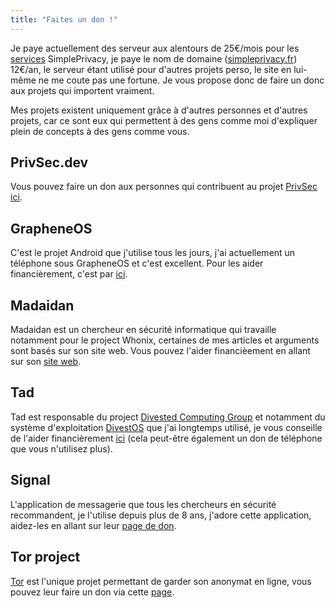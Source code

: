 ```yaml
---
title: "Faites un don !"
---
```


Je paye actuellement des serveur aux alentours de 25€/mois pour les [services](https://services.simpleprivacy.fr) SimplePrivacy, je paye le nom de domaine ([simpleprivacy.fr](https://simpleprivacy.fr)) 12€/an, le serveur étant utilisé pour d'autres projets perso, le site en lui-même ne me coute pas une fortune. Je vous propose donc de faire un donc aux projets qui importent vraiment.

Mes projets existent uniquement grâce à d'autres personnes et d'autres projets, car ce sont eux qui permettent à des gens comme moi d'expliquer plein de concepts à des gens comme vous.

## PrivSec.dev
Vous pouvez faire un don aux personnes qui contribuent au projet [PrivSec](https://privsec.dev) [ici](https://privsec.dev/donate).

## GrapheneOS
C'est le projet Android que j'utilise tous les jours, j'ai actuellement un téléphone sous GrapheneOS et c'est excellent. Pour les aider financièrement, c'est par [ici](https://grapheneos.org/donate).

## Madaidan
Madaidan est un chercheur en sécurité informatique qui travaille notamment pour le project Whonix, certaines de mes articles et arguments sont basés sur son site web. Vous pouvez l'aider financièement en allant sur son [site web](https://madaidans-insecurities.github.io/).

## Tad
Tad est responsable du project [Divested Computing Group](https://divested.dev/) et notamment du système d'exploitation [DivestOS](https://divestos.org/) que j'ai longtemps utilisé, je vous conseille de l'aider financièrement [ici](https://divested.dev/pages/donate) (cela peut-être également un don de téléphone que vous n'utilisez plus).

## Signal
L'application de messagerie que tous les chercheurs en sécurité recommandent, je l'utilise depuis plus de 8 ans, j'adore cette application, aidez-les en allant sur leur [page de don](https://www.signal.org/donate/).

## Tor project
[Tor](https://www.torproject.org/) est l'unique projet permettant de garder son anonymat en ligne, vous pouvez leur faire un don via cette [page](https://donate.torproject.org/).
